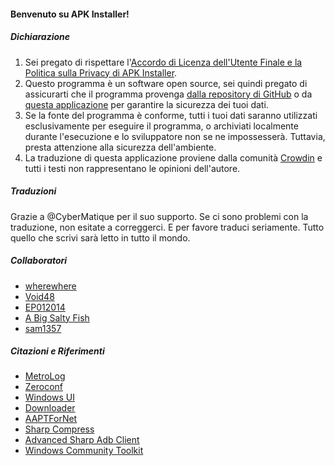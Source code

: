 #### Benvenuto su APK Installer!

##### Dichiarazione
1. Sei pregato di rispettare l'[Accordo di Licenza dell'Utente Finale e la Politica sulla Privacy di APK Installer](https://github.com/Paving-Base/APK-Installer/blob/main/Privacy.md).
2. Questo programma è un software open source, sei quindi pregato di assicurarti che il programma provenga [dalla repository di GitHub](https://github.com/Paving-Base/APK-Installer) o da [questa applicazione](https://www.microsoft.com/store/apps/9P2JFQ43FPPG) per garantire la sicurezza dei tuoi dati.
3. Se la fonte del programma è conforme, tutti i tuoi dati saranno utilizzati esclusivamente per eseguire il programma, o archiviati localmente durante l'esecuzione e lo sviluppatore non se ne impossesserà. Tuttavia, presta attenzione alla sicurezza dell'ambiente.
4. La traduzione di questa applicazione proviene dalla comunità [Crowdin](https://crowdin.com/project/APKInstaller "Crowdin") e tutti i testi non rappresentano le opinioni dell'autore.

##### Traduzioni
Grazie a @CyberMatique per il suo supporto. Se ci sono problemi con la traduzione, non esitate a correggerci. E per favore traduci seriamente. Tutto quello che scrivi sarà letto in tutto il mondo.

##### Collaboratori
- [wherewhere](https://github.com/wherewhere)
- [Void48](https://github.com/Void48)
- [EP012014](https://github.com/EP012014)
- [A Big Salty Fish](https://github.com/bigsaltyfishes)
- [sam1357](https://github.com/sam1357)

##### Citazioni e Riferimenti
- [MetroLog](https://github.com/roubachof/MetroLog "MetroLog")
- [Zeroconf](https://github.com/novotnyllc/Zeroconf "Zeroconf")
- [Windows UI](https://github.com/microsoft/microsoft-ui-xaml "Windows UI")
- [Downloader](https://github.com/bezzad/Downloader "Downloader")
- [AAPTForNet](https://github.com/canheo136/QuickLook.Plugin.ApkViewer "AAPTForNet")
- [Sharp Compress](https://github.com/adamhathcock/sharpcompress "Sharp Compress")
- [Advanced Sharp Adb Client](https://github.com/yungd1plomat/AdvancedSharpAdbClient "Advanced Sharp Adb Client")
- [Windows Community Toolkit](https://github.com/CommunityToolkit/WindowsCommunityToolkit "Windows Community Toolkit")